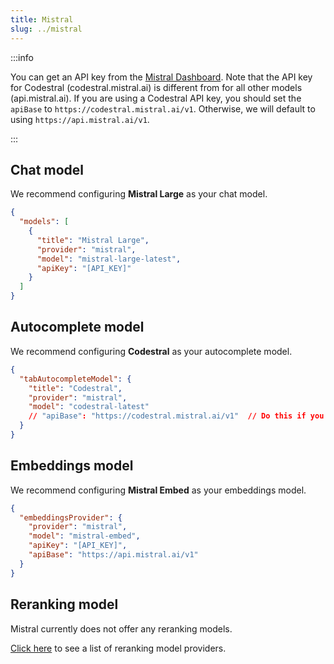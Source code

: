 ```yaml
---
title: Mistral
slug: ../mistral
---
```


:::info

You can get an API key from the [Mistral Dashboard](https://console.mistral.ai). Note that the API key for Codestral (codestral.mistral.ai) is different from for all other models (api.mistral.ai). If you are using a Codestral API key, you should set the `apiBase` to `https://codestral.mistral.ai/v1`. Otherwise, we will default to using `https://api.mistral.ai/v1`.

:::

## Chat model

We recommend configuring **Mistral Large** as your chat model.

```json title="config.json"
{
  "models": [
    {
      "title": "Mistral Large",
      "provider": "mistral",
      "model": "mistral-large-latest",
      "apiKey": "[API_KEY]"
    }
  ]
}
```

## Autocomplete model

We recommend configuring **Codestral** as your autocomplete model.

```json title="config.json"
{
  "tabAutocompleteModel": {
    "title": "Codestral",
    "provider": "mistral",
    "model": "codestral-latest"
    // "apiBase": "https://codestral.mistral.ai/v1"  // Do this if you are using a Codestral API key
  }
}
```

## Embeddings model

We recommend configuring **Mistral Embed** as your embeddings model.

```json title="config.json"
{
  "embeddingsProvider": {
    "provider": "mistral",
    "model": "mistral-embed",
    "apiKey": "[API_KEY]",
    "apiBase": "https://api.mistral.ai/v1"
  }
}
```

## Reranking model

Mistral currently does not offer any reranking models.

[Click here](../../model-types/reranking.md) to see a list of reranking model providers.
